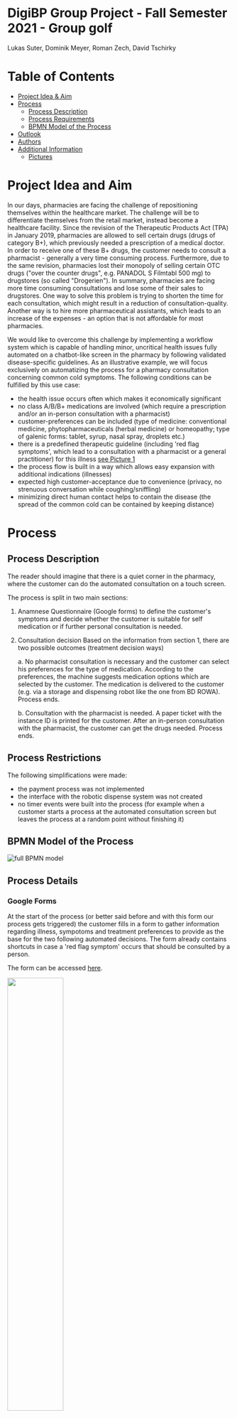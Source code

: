 # DigiBP Group Project  -  Fall Semester 2021 - Group golf
Lukas Suter, Dominik Meyer, Roman Zech, David Tschirky



# Table of Contents
- [Project Idea & Aim](#project-idea-and-aim)
- [Process](#process)
    - [Process Description](#process-description)
	- [Process Requirements](#process-requirements)
	- [BPMN Model of the Process](#bpmn-model-of-the-process)
- [Outlook](#outlook)
- [Authors](#authors)
- [Additional Information](#additional-information)
    - [Pictures](#pictures)


# Project Idea and Aim
In our days, pharmacies are facing the challenge of repositioning themselves within the healthcare market. The challenge will be to differentiate themselves from the retail market, instead become a healthcare facility. Since the revision of the Therapeutic Products Act (TPA) in January 2019, pharmacies are allowed to sell certain drugs (drugs of category B+), which previously needed a prescription of a medical doctor. In order to receive one of these B+ drugs, the customer needs to consult a pharmacist - generally a very time consuming process. Furthermore, due to the same revision, pharmacies lost their monopoly of selling certain OTC drugs ("over the counter drugs", e.g. PANADOL S Filmtabl 500 mg) to drugstores (so called "Drogerien"). In summary, pharmacies are facing more time consuming consultations and lose some of their sales to drugstores. One way to solve this problem is trying to shorten the time for each consultation, which might result in a reduction of consultation-quality. Another way is to hire more pharmaceutical assistants, which leads to an increase of the expenses - an option that is not affordable for most pharmacies.

We would like to overcome this challenge by implementing a workflow system which is capable of handling minor, uncritical health issues fully automated on a chatbot-like screen in the pharmacy by following validated disease-specific guidelines. As an illustrative example, we will focus exclusively on automatizing the process for a pharmacy consultation concerning common cold symptoms. The following conditions can be fulfilled by this use case:

- the health issue occurs often which makes it economically significant
- no class A/B/B+ medications are involved (which require a prescription and/or an in-person consultation with a pharmacist) 
- customer-preferences can be included (type of medicine: conventional medicine, phytopharmaceuticals (herbal medicine) or homeopathy; type of galenic forms: tablet, syrup, nasal spray, droplets etc.)
- there is a predefined therapeutic guideline (including 'red flag symptoms', which lead to a consultation with a pharmacist or a general practitioner) for this illness [see Picture 1](###picture1)
- the process flow is built in a way which allows easy expansion with additional indications (illnesses)
- expected high customer-acceptance due to convenience (privacy, no strenuous conversation while coughing/sniffling)
- minimizing direct human contact helps to contain the disease (the spread of the common cold can be contained by keeping distance)


# Process

## Process Description
The reader should imagine that there is a quiet corner in the pharmacy, where the customer can do the automated consultation on a touch screen.

The process is split in two main sections:

1. Anamnese
Questionnaire (Google forms) to define the customer's symptoms and decide whether the customer is suitable for self medication or if further personal consultation is needed. 
2. Consultation decision
Based on the information from section 1, there are two possible outcomes (treatment decision ways)

    a. No pharmacist consultation is necessary and the customer can select his preferences for the type of medication. According to the preferences, the machine suggests medication options which are selected by the customer. The medication is delivered to the customer (e.g. via a storage and dispensing robot like the one from BD ROWA). Process ends.
    
    b. Consultation with the pharmacist is needed. A paper ticket with the instance ID is printed for the customer. After an in-person consultation with the pharmacist, the customer can get the drugs needed. Process ends.

## Process Restrictions
The following simplifications were made:
- the payment process was not implemented
- the interface with the robotic dispense system was not created
- no timer events were built into the process (for example when a customer starts a process at the automated consultation screen but leaves the process at a random point without finishing it)

## BPMN Model of the Process
![full BPMN model](https://github.com/DigiBP/Team-Golf/blob/e7fc38f122b44648b8dd4b898901827432557bee/Final_PictureBPMN_SICK-OMAT.png)

## Process Details
### Google Forms
At the start of the process (or better said before and with this form our process gets triggered) the customer fills in a form to gather information regarding illness, sympotoms and treatment preferences to provide as the base for the two following automated decisions. The form already contains shortcuts in case a 'red flag symptom' occurs that should be consulted by a person. 

The form can be accessed [here](https://forms.gle/QF4Y9ke4k3DrpKF39).

<img src="https://github.com/DigiBP/Team-Golf/blob/5a0cdabf0c3e5d8bef11ba7b5dac2e4c9c13c501/Gforms.PNG" width="50%" height="50%">

### Loading form
With Integromat we watch out for new answers to our form every minute. If a form arrives, we add a random number (0-1000), later called key and post all answers as a message to the heroku REST API to have the answers available in Camunda. (Thanks to Maja for spotting the surplus comma in the json file).

<img src="https://github.com/DigiBP/Team-Golf/blob/d03bd487c30d068f699328e01a5ff8cd84d488c3/Integromat_GFormsLoad.PNG" width="50%" height="50%">

### Choose consultation channel
Based on the answers there is an automated decision decising the consultation channel. If no red flag sympotoms get detected, an automated medication delivery is possible (upper path). If consultation, a doctor visit or further annamese is needed because of certain sympotoms (acc. to the [photo](https://user-images.githubusercontent.com/68386983/144747725-eb9af31f-c111-4efb-ba93-af1e028c0937.png) in the appendix). 

### Automated consultation channel
Based on the set preferences by the user, he receives a personalized suggestion for treatment like at counter with all medications needed to treat his/her cold. 
_Side note: For a real world application we would need to check first, whether the medication is available before we suggest it to the customer._

The customer can then decide on the medication he/she wants of the list and submit the request to an external service (e.g. a BD Rowa) who gathers the medication from some auto-store solution. As we do not have such a service available, we simplified with Integromat: A webhook checks whether a new instance is entering the process step 'Deliver Medication' and triggeres the service in Integromat whereby the ID is fetched&locked, a delivery status (in our case always OK, but in reality the actual status of the delivery) as a variable sent back to Camunda.

<img src="(https://github.com/DigiBP/Team-Golf/blob/0f8b3592603f7d05f5f956c3f841e54a4b635224/Integromat_BD_Rowa_Service.PNG" width="50%" height="50%">

### Personal consultation by pharmacist channel
If personal consultation is needed we print a ticket with the key for the customer and send make all the variables from the GForms visible for the consulting pharmacist (both with a simple Camunda form in a user task).

# Outlook
The digitalized process presented in this readme is a simplified example of digitalization in a health care process. The following aspects complicate digitalization in this area:
- complexity: medicine is not an accurate science. Knowledge is mostly gained out of a (more or less) representative population that does not necessarily represent the individual accurately. Therefore additional control mechanisms are needed to protect those not represented by study populations. In our case, the model should be refined i.a. in the following aspects:
    - age: certain OTC medication is not suitable for elderly people. Differentiating only between <18 years old or older is not enough.
    - allergies: people with allergies to certain APIs (active pharmaceutical ingredients) need special attention
    - pregnancy: many OTC drugs are contraindicated during pregnancy or while breastfeeding

For further refinement of the process, the following points should be considered:
- integration of an existing anamnese REST API (e.g. Sublimd) to broaden field of use
- after completing self-anamnese which requires further consultation with the pharmacist, user data could be transmitted to pharmacist via webservice or interface with the pharmacy management system
- connect automated system with the pharmacy management system (contains customer data and medication history of known customers, stock information, prices)
    - customer data: if the customer could for example use a customer card barcode to log in to the automated system, information like age, other medication or allergies would be available to the automated system
    - stock information and prices: an integration of the stock database enables - instead of suggesting the same nose spray for every customer with a congested nose - medication suggestions dependent on the current availability, expiration date of products in stock or the margin from current purchasing conditions.
    - in this case, data privacy/security becomes an issue: medical data is particularly worth protecting. in our example, the process is kept anonymous.
- in principle, extensions for data gathering (measurement of basic biomarkes such as body temperature or blood pressure) could be added via sensors attached to the machine
- fun, interactive 3D animations of a human body might help the customer to indicate where he/she has got problems (like pain or rash)
- sound examples (sound of dry, irritable coughing vs. productive cough with mucus) or pictures (dermatological problems) could be presented to the customer, to help him self-diagnose
- in times of COVID-19, the selection of predefined symptoms could redirect the customer to a COVID test reservation tool

Instead of Google Forms, the implementation of a chatbot would be possible for the purpose of information gathering (anamnese). The chatbot could work with voice recognition. Technically it was easier to not implement a chatbot. It would include quite some programming to serve the same purpose as the Google Forms we used.
Medical anamnese is a highly complex procedure. The use of AI is an interesting approach. The more narrow the area of diagnosis is, the easier it is to train a model (e.g. detection of breast cancer in mammography pictures). For now, a broad spectrum of possible diagnoses requires the cooperation of human experience with artificial intelligence. For now.
After all, the solution presented here could as well be used as a self-dieagnosis tool combined with a webshop.


# Additional Information

## Abbreviations, Definitions
Expression | Explanation
| :------------- | :-------------
API | active pharmaceutical ingredient = the chemical that causes the therapeutic effect
red flag symptom | a symptom of an illness which requires thorough (differential) diagnosis
OTC drug | over the counter drugs = drugs that can be bought in pharmacies without a doctor's prescription
drug category | categories A, B, B+, C, D. Drugs are categorized in the approval process by the Swiss Agency for Therapeutic Products (Swissmedic). For drugs of lists A and B, a prescription is always needed. B+ requires at least a personal consultation with a pharmacist. C drugs will be listed B+ or D in the next few years and they require a consultation with a pharmacy employee. D drugs can also be sold in "Drogerien".
galenic form | pharmaceutical formulation, which can be a tablet, capsule, sirup, eye drops, etc.
BD Rowa | robotic system in modern pharmacies to store and automatically dispense drugs [see video](https://www.youtube.com/watch?v=erayPdbMNu0)

## Pictures
### Picture1
![Anamnese](https://user-images.githubusercontent.com/68386983/144747725-eb9af31f-c111-4efb-ba93-af1e028c0937.png)
_Selbstmedikation für die Kitteltasche, K. Lennecke/K. Hagel, 7. Auflage, Deutscher Apotheker Verlag_

